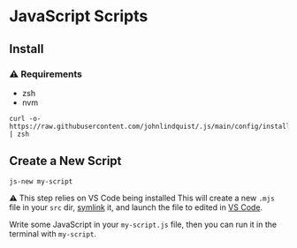 # JavaScript Scripts

## Install

### ⚠️ Requirements

- zsh
- nvm

```shell
curl -o- https://raw.githubusercontent.com/johnlindquist/.js/main/config/install.sh | zsh
```

## Create a New Script

```shell
js-new my-script
```

⚠️ This step relies on VS Code being installed
This will create a new `.mjs` file in your `src` dir, [symlink](https://en.wikipedia.org/wiki/Symbolic_link) it, and launch the file to edited in [VS Code](https://code.visualstudio.com/).

Write some JavaScript in your `my-script.js` file, then you can run it in the terminal with `my-script`.
